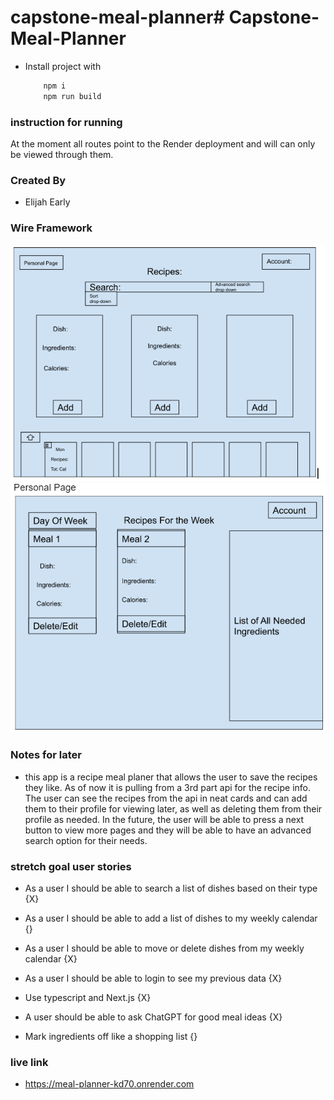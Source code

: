# capstone-meal-planner# Capstone-Meal-Planner

- Install project with
    ```bash
        npm i
        npm run build
    ```
### instruction for running

At the moment all routes point to the Render deployment and will can only be viewed through them.

### Created By

- Elijah Early

### Wire Framework

![Wire Framework](/meal-planner/img/front-page.png)
![Wire Framework](/meal-planner/img/user-page.png)

### Notes for later

- this app is a recipe meal planer that allows the user to save the recipes they like. As of now it is pulling from a 3rd part api for the recipe info. The user can see the recipes from the api in neat cards and can add them to their profile for viewing later, as well as deleting them from their profile as needed. In the future, the user will be able to press a next button to view more pages and they will be able to have an advanced search option for their needs. 

### stretch goal user stories

- As a user I should be able to search a list of dishes based on their type {X}

- As a user I should be able to add a list of dishes to my weekly calendar {}

- As a user I should be able to move or delete dishes from my weekly calendar {X} 

- As a user I should be able to login to see my previous data {X}

- Use typescript and Next.js {X}

- A user should be able to ask ChatGPT for good meal ideas {X}

- Mark ingredients off like a shopping list {}


### live link

- https://meal-planner-kd70.onrender.com